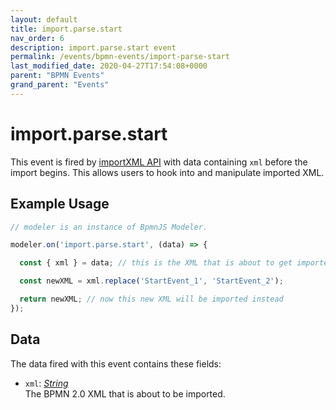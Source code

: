 ```yaml
---
layout: default
title: import.parse.start
nav_order: 6
description: import.parse.start event
permalink: /events/bpmn-events/import-parse-start
last_modified_date: 2020-04-27T17:54:08+0000
parent: "BPMN Events"
grand_parent: "Events"
---
```


# import.parse.start

This event is fired by [importXML API](/general/api-reference/bpmn-js/importXML) with data containing `xml` before the import begins. This allows users to hook into and manipulate imported XML.

## Example Usage

```javascript
// modeler is an instance of BpmnJS Modeler.

modeler.on('import.parse.start', (data) => {

  const { xml } = data; // this is the XML that is about to get imported

  const newXML = xml.replace('StartEvent_1', 'StartEvent_2');

  return newXML; // now this new XML will be imported instead
});
```

## Data

The data fired with this event contains these fields:

* `xml`: _[String](#)_ <br>
The BPMN 2.0 XML that is about to be imported.
